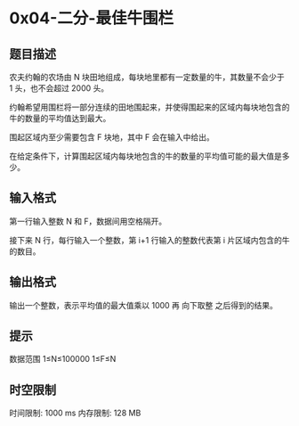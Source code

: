 # 0x04-二分-最佳牛围栏

## 题目描述

农夫约翰的农场由 N 块田地组成，每块地里都有一定数量的牛，其数量不会少于 1 头，也不会超过 2000 头。

约翰希望用围栏将一部分连续的田地围起来，并使得围起来的区域内每块地包含的牛的数量的平均值达到最大。

围起区域内至少需要包含 F 块地，其中 F 会在输入中给出。

在给定条件下，计算围起区域内每块地包含的牛的数量的平均值可能的最大值是多少。

## 输入格式

第一行输入整数 N 和 F，数据间用空格隔开。

接下来 N 行，每行输入一个整数，第 i+1 行输入的整数代表第 i 片区域内包含的牛的数目。

## 输出格式

输出一个整数，表示平均值的最大值乘以 1000 再 向下取整 之后得到的结果。

## 提示

数据范围
1≤N≤100000
1≤F≤N

## 时空限制

时间限制: 1000 ms
内存限制: 128 MB
